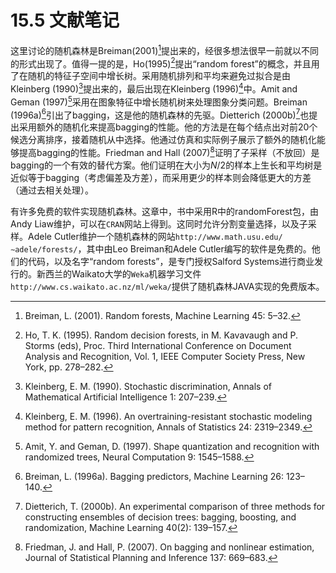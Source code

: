 # 15.5 文献笔记

这里讨论的随机森林是Breiman(2001)[^1]提出来的，经很多想法很早一前就以不同的形式出现了。值得一提的是，Ho(1995)[^2]提出“random forest”的概念，并且用了在随机的特征子空间中增长树。采用随机排列和平均来避免过拟合是由Kleinberg (1990)[^3]提出来的，最后出现在Kleinberg (1996)[^4]中。Amit and Geman (1997)[^5]采用在图象特征中增长随机树来处理图象分类问题。Breiman (1996a)[^6]引出了bagging，这是他的随机森林的先驱。Dietterich (2000b)[^7]也提出采用额外的随机化来提高bagging的性能。他的方法是在每个结点出对前20个候选分离排序，接着随机从中选择。他通过仿真和实际例子展示了额外的随机化能够提高bagging的性能。Friedman and Hall (2007)[^8]证明了子采样（不放回）是bagging的一个有效的替代方案。他们证明在大小为$N/2$的样本上生长和平均树是近似等于bagging（考虑偏差及方差），而采用更少的样本则会降低更大的方差（通过去相关处理）。

有许多免费的软件实现随机森林。这章中，书中采用R中的randomForest包，由Andy Liaw维护，可以在`CRAN`网站上得到。这同时允许分割变量选择，以及子采样。Adele Cutler维护一个随机森林的网站`http://www.math.usu.edu/∼adele/forests/`，其中由Leo Breiman和Adele Cutler编写的软件是免费的。他们的代码，以及名字“random forests”，是专门授权Salford Systems进行商业发行的。新西兰的Waikato大学的`Weka`机器学习文件`http://www.cs.waikato.ac.nz/ml/weka/`提供了随机森林JAVA实现的免费版本。

[^1]: Breiman, L. (2001). Random forests, Machine Learning 45: 5–32.
[^2]: Ho, T. K. (1995). Random decision forests, in M. Kavavaugh and P. Storms (eds), Proc. Third International Conference on Document Analysis and Recognition, Vol. 1, IEEE Computer Society Press, New York, pp. 278–282.
[^3]: Kleinberg, E. M. (1990). Stochastic discrimination, Annals of Mathematical Artificial Intelligence 1: 207–239.
[^4]: Kleinberg, E. M. (1996). An overtraining-resistant stochastic modeling method for pattern recognition, Annals of Statistics 24: 2319–2349.
[^5]: Amit, Y. and Geman, D. (1997). Shape quantization and recognition with randomized trees, Neural Computation 9: 1545–1588.
[^6]: Breiman, L. (1996a). Bagging predictors, Machine Learning 26: 123–140.
[^7]: Dietterich, T. (2000b). An experimental comparison of three methods for constructing ensembles of decision trees: bagging, boosting, and randomization, Machine Learning 40(2): 139–157.
[^8]: Friedman, J. and Hall, P. (2007). On bagging and nonlinear estimation, Journal of Statistical Planning and Inference 137: 669–683.
